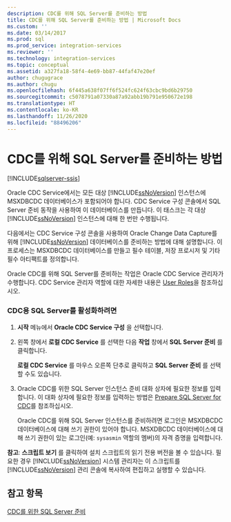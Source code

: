 ```yaml
---
description: CDC를 위해 SQL Server를 준비하는 방법
title: CDC를 위해 SQL Server를 준비하는 방법 | Microsoft Docs
ms.custom: ''
ms.date: 03/14/2017
ms.prod: sql
ms.prod_service: integration-services
ms.reviewer: ''
ms.technology: integration-services
ms.topic: conceptual
ms.assetid: a327fa18-58f4-4e69-bb87-44faf47e20ef
author: chugugrace
ms.author: chugu
ms.openlocfilehash: 6f445a638f07ff6f524fc624f63cbc9bd6b29750
ms.sourcegitcommit: c5078791a07330a87a92abb19b791e950672e198
ms.translationtype: HT
ms.contentlocale: ko-KR
ms.lasthandoff: 11/26/2020
ms.locfileid: "88496206"
---
```

# <a name="how-to-prepare-sql-server-for-cdc"></a>CDC를 위해 SQL Server를 준비하는 방법

[!INCLUDE[sqlserver-ssis](../../includes/applies-to-version/sqlserver-ssis.md)]


  Oracle CDC Service에서는 모든 대상 [!INCLUDE[ssNoVersion](../../includes/ssnoversion-md.md)] 인스턴스에 MSXDBCDC 데이터베이스가 포함되어야 합니다. CDC Service 구성 콘솔에서 SQL Server 준비 동작을 사용하여 이 데이터베이스를 만듭니다. 이 태스크는 각 대상 [!INCLUDE[ssNoVersion](../../includes/ssnoversion-md.md)] 인스턴스에 대해 한 번만 수행됩니다.  
  
 다음에서는 CDC Service 구성 콘솔을 사용하여 Oracle Change Data Capture를 위해 [!INCLUDE[ssNoVersion](../../includes/ssnoversion-md.md)] 데이터베이스를 준비하는 방법에 대해 설명합니다. 이 프로세스는 MSXDBCDC 데이터베이스를 만들고 필수 테이블, 저장 프로시저 및 기타 필수 아티팩트를 정의합니다.  
  
 Oracle CDC를 위해 SQL Server를 준비하는 작업은 Oracle CDC Service 관리자가 수행합니다. CDC Service 관리자 역할에 대한 자세한 내용은 [User Roles](../../integration-services/change-data-capture/user-roles.md)을 참조하십시오.  
  
### <a name="to-enable-sql-server-for-cdc"></a>CDC용 SQL Server를 활성화하려면  
  
1.  **시작** 메뉴에서 **Oracle CDC Service 구성** 을 선택합니다.  
  
2.  왼쪽 창에서 **로컬 CDC Service** 를 선택한 다음 **작업** 창에서 **SQL Server 준비** 를 클릭합니다.  
  
     **로컬 CDC Service** 를 마우스 오른쪽 단추로 클릭하고 **SQL Server 준비** 를 선택할 수도 있습니다.  
  
3.  Oracle CDC를 위한 SQL Server 인스턴스 준비 대화 상자에 필요한 정보를 입력합니다. 이 대화 상자에 필요한 정보를 입력하는 방법은 [Prepare SQL Server for CDC](../../integration-services/change-data-capture/prepare-sql-server-for-cdc.md)를 참조하십시오.  
  
     Oracle CDC를 위해 SQL Server 인스턴스를 준비하려면 로그인은 MSXDBCDC 데이터베이스에 대해 쓰기 권한이 있어야 합니다. MSXDBCDC 데이터베이스에 대해 쓰기 권한이 있는 로그인(예: `sysasmin` 역할의 멤버)의 자격 증명을 입력합니다.  
  
 **참고**: **스크립트 보기** 를 클릭하여 설치 스크립트의 읽기 전용 버전을 볼 수 있습니다. 필요한 경우 [!INCLUDE[ssNoVersion](../../includes/ssnoversion-md.md)] 시스템 관리자는 이 스크립트를 [!INCLUDE[ssNoVersion](../../includes/ssnoversion-md.md)] 관리 콘솔에 복사하여 편집하고 실행할 수 있습니다.  
  
## <a name="see-also"></a>참고 항목  
 [CDC를 위한 SQL Server 준비](../../integration-services/change-data-capture/prepare-sql-server-for-cdc.md)  
  
  
